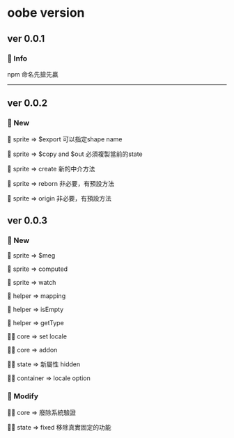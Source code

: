# oobe version

## ver 0.0.1

### 📃 Info

npm 命名先搶先贏

---

## ver 0.0.2

### 📃 New

🙉 sprite => $export 可以指定shape name

🙉 sprite => $copy and $out 必須複製當前的state

🙉 sprite => create 新的中介方法

🙉 sprite => reborn 非必要，有預設方法

🙉 sprite => origin 非必要，有預設方法

## ver 0.0.3

### 📃 New

🙉 sprite => $meg

🙉 sprite => computed

🙉 sprite => watch

🤝 helper => mapping

🤝 helper => isEmpty

🤝 helper => getType

🤸🏻‍ core => set locale

🤸🏻‍ core => addon

🤸🏻‍ state => 新屬性 hidden

🤸🏻‍ container => locale option

### 📃 Modify

🤸🏻‍ core => 廢除系統驗證

🤸🏻‍ state => fixed 移除真實固定的功能
